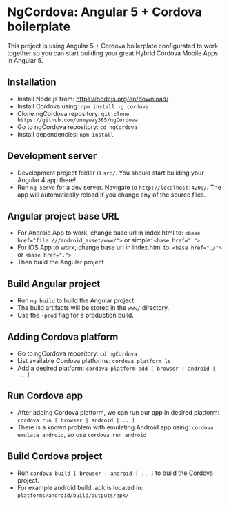 # NgCordova: Angular 5 + Cordova boilerplate

This project is using Angular 5 + Cordova boilerplate configurated to work together so you can start building your great Hybrid Cordova Mobile Apps in Angular 5.

## Installation

* Install Node.js from: https://nodejs.org/en/download/
* Install Cordova using: `npm install -g cordova`
* Clone ngCordova repository: `git clone https://github.com/onmyway365/ngCordova`
* Go to ngCordova repository: `cd ngCordova`
* Install dependencies: `npm install`

## Development server

* Development project folder is `src/`. You should start building your Angular 4 app there!
* Run `ng serve` for a dev server. Navigate to `http://localhost:4200/`. The app will automatically reload if you change any of the source files.

## Angular project base URL

* For Android App to work, change base url in index.html to: `<base href="file:///android_asset/www/">` or simple: `<base href=".">`
* For iOS App to work, change base url in index.html to: `<base href="./">` or `<base href=".">`
* Then build the Angular project

## Build Angular project

* Run `ng build` to build the Angular project. 
* The build artifacts will be stored in the `www/` directory. 
* Use the `-prod` flag for a production build.

## Adding Cordova platform

* Go to ngCordova repository: `cd ngCordova`
* List available Cordova platforms: `cordova platform ls`
* Add a desired platform: `cordova platform add [ browser | android | .. ]`

## Run Cordova app

* After adding Cordova platform, we can run our app in desired platform: `cordova run [ browser | android | .. ]`
* There is a known problem with emulating Android app using: `cordova emulate android`, so use `cordova run android`

## Build Cordova project

* Run `cordova build [ browser | android | .. ]` to build the Cordova project.
* For example android build .apk is located in: `platforms/android/build/outputs/apk/`
